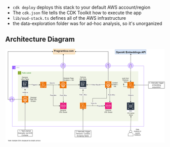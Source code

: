 
* `cdk deploy` deploys this stack to your default AWS account/region
* The `cdk.json` file tells the CDK Toolkit how to execute the app
* `lib/oud-stack.ts` defines all of the AWS infrastructure
* the data-exploration folder was for ad-hoc analysis, so it's unorganized

## Architecture Diagram
![Web Scraping Architecture](architecture.png "AWS Architecture")